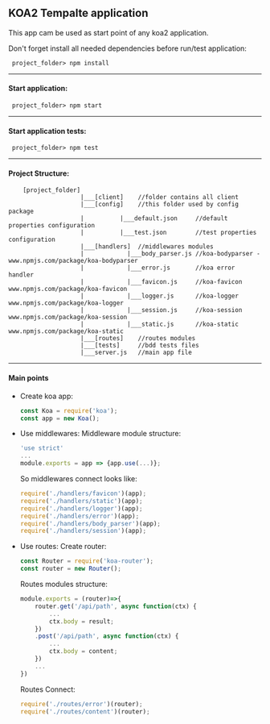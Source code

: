 ## KOA2 Tempalte application
This app cam be used as start point of any koa2 application.

Don't forget install all needed dependencies before run/test application:

```
 project_folder> npm install
```
***
#### Start application:

```
 project_folder> npm start
```
***
#### Start application tests:

```
 project_folder> npm test
```
***
#### Project Structure:
```
    [project_folder]
                    |___[client]    //folder contains all client
                    |___[config]    //this folder used by config package
                    |          |___default.json     //default properties configuration
                    |          |___test.json        //test properties configuration
                    |___[handlers]  //middlewares modules
                    |            |___body_parser.js //koa-bodyparser - www.npmjs.com/package/koa-bodyparser
                    |            |___error.js       //koa error handler
                    |            |___favicon.js     //koa-favicon www.npmjs.com/package/koa-favicon
                    |            |___logger.js      //koa-logger www.npmjs.com/package/koa-logger
                    |            |___session.js     //koa-session www.npmjs.com/package/koa-session
                    |            |___static.js      //koa-static www.npmjs.com/package/koa-static
                    |___[routes]    //routes modules
                    |___[tests]     //bdd tests files
                    |___server.js   //main app file
```
***
#### Main points

* Create koa app:
    ```javascript
    const Koa = require('koa');
    const app = new Koa();
    ```
* Use middlewares:
    Middleware module structure:
    ```javascript
    'use strict'
    ...
    module.exports = app => {app.use(...)};
    ```
    So middlewares connect looks like:
    ```javascript
    require('./handlers/favicon')(app);
    require('./handlers/static')(app);
    require('./handlers/logger')(app);
    require('./handlers/error')(app);
    require('./handlers/body_parser')(app);
    require('./handlers/session')(app);
    ```
* Use routes:
    Create router:
    ```javascript
    const Router = require('koa-router');
    const router = new Router();
    ```

    Routes modules structure:
    ```javascript     
    module.exports = (router)=>{
        router.get('/api/path', async function(ctx) {
            ...
            ctx.body = result;
        })
        .post('/api/path', async function(ctx) {
            ...
            ctx.body = content;
        })
        ...
    })
    ```
    Routes Connect:
    ```javascript
    require('./routes/error')(router);
    require('./routes/content')(router);
    ```
